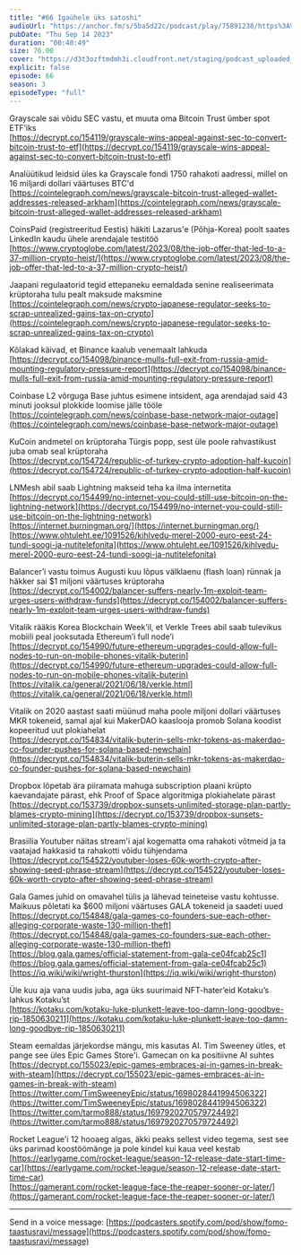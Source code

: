 ```yaml
---
title: "#66 Igaühele üks satoshi"
audioUrl: "https://anchor.fm/s/5ba5d22c/podcast/play/75891238/https%3A%2F%2Fd3ctxlq1ktw2nl.cloudfront.net%2Fstaging%2F2023-8-14%2F2e2a89d9-ad5e-8b26-2d80-27eb49267c13.m4a"
pubDate: "Thu Sep 14 2023"
duration: "00:40:49"
size: 76.00 
cover: "https://d3t3ozftmdmh3i.cloudfront.net/staging/podcast_uploaded_episode/15275939/15275939-1694695015135-da3b3e90640da.jpg"
explicit: false
episode: 66
season: 3
episodeType: "full"
---
```


Grayscale sai võidu SEC vastu, et muuta oma Bitcoin Trust ümber spot ETF’iks  
[https://decrypt.co/154119/grayscale-wins-appeal-against-sec-to-convert-bitcoin-trust-to-etf](https://decrypt.co/154119/grayscale-wins-appeal-against-sec-to-convert-bitcoin-trust-to-etf)  
  
Analüütikud leidsid üles ka Grayscale fondi 1750 rahakoti aadressi, millel on 16 miljardi dollari väärtuses BTC'd  
[https://cointelegraph.com/news/grayscale-bitcoin-trust-alleged-wallet-addresses-released-arkham](https://cointelegraph.com/news/grayscale-bitcoin-trust-alleged-wallet-addresses-released-arkham)  
  
CoinsPaid (registreeritud Eestis) häkiti Lazarus'e (Põhja-Korea) poolt saates LinkedIn kaudu ühele arendajale testitöö  
[https://www.cryptoglobe.com/latest/2023/08/the-job-offer-that-led-to-a-37-million-crypto-heist/](https://www.cryptoglobe.com/latest/2023/08/the-job-offer-that-led-to-a-37-million-crypto-heist/)  
  
Jaapani regulaatorid tegid ettepaneku eemaldada senine realiseerimata krüptoraha tulu pealt maksude maksmine  
[https://cointelegraph.com/news/crypto-japanese-regulator-seeks-to-scrap-unrealized-gains-tax-on-crypto](https://cointelegraph.com/news/crypto-japanese-regulator-seeks-to-scrap-unrealized-gains-tax-on-crypto)  
  
Kõlakad käivad, et Binance kaalub venemaalt lahkuda  
[https://decrypt.co/154098/binance-mulls-full-exit-from-russia-amid-mounting-regulatory-pressure-report](https://decrypt.co/154098/binance-mulls-full-exit-from-russia-amid-mounting-regulatory-pressure-report)  
  
Coinbase L2 võrguga Base juhtus esimene intsident, aga arendajad said 43 minuti jooksul plokkide loomise jälle tööle  
[https://cointelegraph.com/news/coinbase-base-network-major-outage](https://cointelegraph.com/news/coinbase-base-network-major-outage)  
  
KuCoin andmetel on krüptoraha Türgis popp, sest üle poole rahvastikust juba omab seal krüptoraha  
[https://decrypt.co/154724/republic-of-turkey-crypto-adoption-half-kucoin](https://decrypt.co/154724/republic-of-turkey-crypto-adoption-half-kucoin)  
  
LNMesh abil saab Lightning makseid teha ka ilma internetita  
[https://decrypt.co/154499/no-internet-you-could-still-use-bitcoin-on-the-lightning-network](https://decrypt.co/154499/no-internet-you-could-still-use-bitcoin-on-the-lightning-network)  
[https://internet.burningman.org/](https://internet.burningman.org/)  
[https://www.ohtuleht.ee/1091526/kihlvedu-merel-2000-euro-eest-24-tundi-soogi-ja-nutitelefonita](https://www.ohtuleht.ee/1091526/kihlvedu-merel-2000-euro-eest-24-tundi-soogi-ja-nutitelefonita)  
  
Balancer’i vastu toimus Augusti kuu lõpus välklaenu (flash loan) rünnak ja häkker sai $1 miljoni väärtuses krüptoraha  
[https://decrypt.co/154002/balancer-suffers-nearly-1m-exploit-team-urges-users-withdraw-funds](https://decrypt.co/154002/balancer-suffers-nearly-1m-exploit-team-urges-users-withdraw-funds)  
  
Vitalik rääkis Korea Blockchain Week’il, et Verkle Trees abil saab tulevikus mobiili peal jooksutada Ethereum’i full node’i  
[https://decrypt.co/154990/future-ethereum-upgrades-could-allow-full-nodes-to-run-on-mobile-phones-vitalik-buterin](https://decrypt.co/154990/future-ethereum-upgrades-could-allow-full-nodes-to-run-on-mobile-phones-vitalik-buterin)  
[https://vitalik.ca/general/2021/06/18/verkle.html](https://vitalik.ca/general/2021/06/18/verkle.html)  
  
Vitalik on 2020 aastast saati müünud maha poole miljoni dollari väärtuses MKR tokeneid, samal ajal kui MakerDAO kaaslooja promob Solana koodist kopeeritud uut plokiahelat  
[https://decrypt.co/154834/vitalik-buterin-sells-mkr-tokens-as-makerdao-co-founder-pushes-for-solana-based-newchain](https://decrypt.co/154834/vitalik-buterin-sells-mkr-tokens-as-makerdao-co-founder-pushes-for-solana-based-newchain)  
  
Dropbox lõpetab ära piiramata mahuga subscription plaani krüpto kaevandajate pärast, ehk Proof of Space algoritmiga plokiahelate pärast  
[https://decrypt.co/153739/dropbox-sunsets-unlimited-storage-plan-partly-blames-crypto-mining](https://decrypt.co/153739/dropbox-sunsets-unlimited-storage-plan-partly-blames-crypto-mining)  
  
Brasiilia Youtuber näitas stream'i ajal kogematta oma rahakoti võtmeid ja ta vaatajad hakkasid ta rahakotti võidu tühjendama  
[https://decrypt.co/154522/youtuber-loses-60k-worth-crypto-after-showing-seed-phrase-stream](https://decrypt.co/154522/youtuber-loses-60k-worth-crypto-after-showing-seed-phrase-stream)  
  
Gala Games juhid on omavahel tülis ja lähevad teineteise vastu kohtusse. Maikuus põletati ka $600 miljoni väärtuses GALA tokeneid ja saadeti uued  
[https://decrypt.co/154848/gala-games-co-founders-sue-each-other-alleging-corporate-waste-130-million-theft](https://decrypt.co/154848/gala-games-co-founders-sue-each-other-alleging-corporate-waste-130-million-theft)  
[https://blog.gala.games/official-statement-from-gala-ce04fcab25c1](https://blog.gala.games/official-statement-from-gala-ce04fcab25c1)  
[https://iq.wiki/wiki/wright-thurston](https://iq.wiki/wiki/wright-thurston)   
  
Üle kuu aja vana uudis juba, aga üks suurimaid NFT-hater’eid Kotaku’s lahkus Kotaku’st  
[https://kotaku.com/kotaku-luke-plunkett-leave-too-damn-long-goodbye-rip-1850630211](https://kotaku.com/kotaku-luke-plunkett-leave-too-damn-long-goodbye-rip-1850630211)  
  
Steam eemaldas järjekordse mängu, mis kasutas AI. Tim Sweeney ütles, et pange see üles Epic Games Store'i. Gamecan on ka positiivne AI suhtes  
[https://decrypt.co/155023/epic-games-embraces-ai-in-games-in-break-with-steam](https://decrypt.co/155023/epic-games-embraces-ai-in-games-in-break-with-steam)  
[https://twitter.com/TimSweeneyEpic/status/1698028441994506322](https://twitter.com/TimSweeneyEpic/status/1698028441994506322)  
[https://twitter.com/tarmo888/status/1697920270579724492](https://twitter.com/tarmo888/status/1697920270579724492)  
  
Rocket League'i 12 hooaeg algas, äkki peaks sellest video tegema, sest see üks parimad koostöömänge ja pole kindel kui kaua veel kestab  
[https://earlygame.com/rocket-league/season-12-release-date-start-time-car](https://earlygame.com/rocket-league/season-12-release-date-start-time-car)  
[https://gamerant.com/rocket-league-face-the-reaper-sooner-or-later/](https://gamerant.com/rocket-league-face-the-reaper-sooner-or-later/)  
  
---   
  
Send in a voice message: [https://podcasters.spotify.com/pod/show/fomo-taastusravi/message](https://podcasters.spotify.com/pod/show/fomo-taastusravi/message)